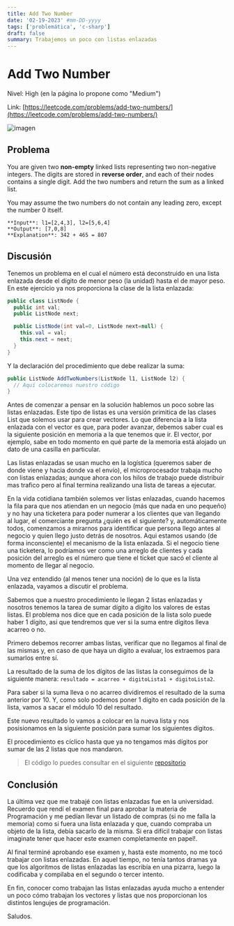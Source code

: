 ```yaml
---
title: Add Two Number
date: '02-19-2023' #mm-DD-yyyy
tags: ['problemática', 'c-sharp']
draft: false
summary: Trabajemos un poco con listas enlazadas
---
```


# Add Two Number

Nivel: High (en la página lo propone como "Medium")

Link: [https://leetcode.com/problems/add-two-numbers/](https://leetcode.com/problems/add-two-numbers/)

![imagen](https://5d75933d-a-3a50c135-s-sites.googlegroups.com/a/espe.edu.ec/programacion-ii/home/listas-enlazadas/lista.png?attachauth=ANoY7cp77GBQoASNUctNEyCAydjdz5zTOQbtkXyYzVnNS6OFrDby7y3Zg4UO0CvoeqSDzX-tID-ZUizi2A4YQfnPbmEp09OqXiRgBp4v65hIJTSexAVXSWQbwOzewhhPENiWTJ3VRD9mjaF3CFsbzdqTskDEx8DqkmYd9Kc9H5DfWCvMOaQ3MUgAuJCjVjV5dYThqNmhKlwIveounWW8X6ljHwEokI_OGPpx--IwZ3UymCgCibHISSU%3D&attredirects=0)

## Problema

You are given two **non-empty** linked lists representing two non-negative integers. The digits are stored in **reverse order**, and each of their nodes contains a single digit. Add the two numbers and return the sum as a linked list.

You may assume the two numbers do not contain any leading zero, except the number 0 itself.

```
**Input**: l1=[2,4,3], l2=[5,6,4]
**Output**: [7,0,8]
**Explanation**: 342 + 465 = 807
```

## Discusión

Tenemos un problema en el cual el número está deconstruido en una lista enlazada desde el dígito de menor peso (la unidad) hasta el de mayor peso. En este ejercicio ya nos proporciona la clase de la lista enlazada:

```c#
public class ListNode {
  public int val;
  public ListNode next;

  public ListNode(int val=0, ListNode next=null) {
    this.val = val;
    this.next = next;
  }
}
```

Y la declaración del procedimiento que debe realizar la suma:

```c#
public ListNode AddTwoNumbers(ListNode l1, ListNode l2) {
  // Aquí colocaremos nuestro código
}
```

Antes de comenzar a pensar en la solución hablemos un poco sobre las listas enlazadas. Este tipo de listas es una versión primitica de las clases List que solemos usar para crear vectores. Lo que diferencia a la lista enlazada con el vector es que, para poder avanzar, debemos saber cual es la siguiente posición en memoria a la que tenemos que ir. El vector, por ejemplo, sabe en todo momento en qué parte de la memoria está alojado un dato de una casilla en particular.

Las listas enlazadas se usan mucho en la logística (queremos saber de donde viene y hacia donde va el envío), el microprocesador trabaja mucho con listas enlazadas; aunque ahora con los hilos de trabajo puede distribuir mas trafico pero al final termina realizando una lista de tareas a ejecutar.

En la vida cotidiana también solemos ver listas enlazadas, cuando hacemos la fila para que nos atiendan en un negocio (más que nada en uno pequeño) y no hay una ticketera para poder numerar a los clientes que van llegando al lugar, el comerciante pregunta ¿quién es el siguiente? y, automáticamente todos, comenzamos a mirarnos para identificar que persona llego antes al negocio y quien llego justo detrás de nosotros. Aqui estamos usando (de forma inconsciente) el mecanismo de la lista enlazada. Si el negocio tiene una ticketera, lo podríamos ver como una arreglo de clientes y cada posición del arreglo es el número que tiene el ticket que sacó el cliente al momento de llegar al negocio.

Una vez entendido (al menos tener una noción) de lo que es la lista enlazada, vayamos a discutir el problema.

Sabemos que a nuestro procedimiento le llegan 2 listas enlazadas y nosotros tenemos la tarea de sumar dígito a dígito los valores de estas listas. El problema nos dice que en cada posición de la lista solo puede haber 1 dígito, asi que tendremos que ver si la suma entre dígitos lleva acarreo o no.

Primero debemos recorrer ambas listas, verificar que no llegamos al final de las mismas y, en caso de que haya un dígito a evaluar, los extraemos para sumarlos entre sí.

La resultado de la suma de los dígitos de las listas la conseguimos de la siguiente manera: `resultado = acarreo + digitoLista1 + digitoLista2`.

Para saber si la suma lleva o no acarreo dividiremos el resultado de la suma anterior por 10. Y, como solo podemos poner 1 dígito en cada posición de la lista, vamos a sacar el módulo 10 del resultado.

Este nuevo resultado lo vamos a colocar en la nueva lista y nos posisionamos en la siguiente posición para sumar los siguientes dígitos.

El procedimiento es cíclico hasta que ya no tengamos más dígitos por sumar de las 2 listas que nos mandaron.

> El código lo puedes consultar en el siguiente [repositorio](https://github.com/iiencinella/acarreaNoAcarrea)

## Conclusión

La última vez que me trabajé con listas enlazadas fue en la universidad. Recuerdo que rendí el examen final para aprobar la materia de Programación y me pedían llevar un listado de compras (si no me falla la memoria) como si fuera una lista enlazada y que, cuando compraba un objeto de la lista, debía sacarlo de la misma. Si era difícil trabajar con listas imaginate tener que hacer este examen completamente en papel!.

Al final terminé aprobando ese examen y, hasta este momento, no me tocó trabajar con listas enlazadas. En aquel tiempo, no tenía tantos dramas ya que los algoritmos de listas enlazadas las escribía en una pizarra, luego la codificaba y compilaba en el segundo o tercer intento.

En fin, conocer como trabajan las listas enlazadas ayuda mucho a entender un poco cómo trabajan los vectores y listas que nos proporcionan los distintos lengujes de programación.

Saludos.
